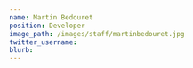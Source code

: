 ```yaml
---
name: Martin Bedouret
position: Developer
image_path: /images/staff/martinbedouret.jpg
twitter_username:
blurb:
---
```

